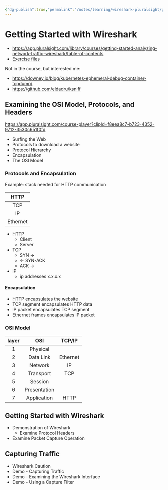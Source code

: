 ```yaml
---
{"dg-publish":true,"permalink":"/notes/learning/wireshark-pluralsight/getting-started-with-wireshark/","dgHomeLink":true,"dgPassFrontmatter":false}
---
```


# Getting Started with Wireshark

- <https://app.pluralsight.com/library/courses/getting-started-analyzing-network-traffic-wireshark/table-of-contents>
- [Exercise files](https://app.pluralsight.com/library/courses/getting-started-analyzing-network-traffic-wireshark/exercise-files)

Not in the course, but interested me:
- <https://downey.io/blog/kubernetes-ephemeral-debug-container-tcpdump/>
- <https://github.com/eldadru/ksniff>

## Examining the OSI Model, Protocols, and Headers

<https://app.pluralsight.com/course-player?clipId=f8eea8c7-b723-4352-9712-3530c651f0fd>

- Surfing the Web
- Protocols to download a website
- Protocol Hierarchy
- Encapsulation
- The OSI Model

### Protocols and Encapsulation

Example: stack needed for HTTP communication

| HTTP |
|:-:|
| TCP |
| IP |
| Ethernet |


- HTTP
    - Client
    - Server
- TCP
    - SYN ->
    - <- SYN-ACK
    - ACK ->
 - IP
     - ip addresses x.x.x.x


#### Encapsulation

- HTTP encapsulates the website
- TCP segment encapsulates HTTP data
- IP packet encapsulates TCP segment
- Ethernet frames encapsulates IP packet

### OSI Model

layer | OSI | TCP/IP
:-:|:-:|:-:
1 | Physical | 
2 | Data Link | Ethernet
3 | Network | IP
4 | Transport | TCP
5 | Session |
6 | Presentation |
7 | Application | HTTP



## Getting Started with Wireshark

- Demonstration of Wireshark
    - Examine Protocol Headers
 - Examine Packet Capture Operation


## Capturing Traffic

- Wireshark Caution
- Demo - Capturing Traffic
- Demo - Examining the Wireshark Interface
- Demo - Using a Capture Filter






